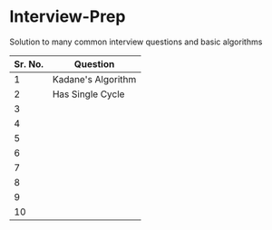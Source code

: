 # Interview-Prep
Solution to many common interview questions and basic algorithms

|Sr. No.|Question|
|---|---|
|1|Kadane's Algorithm|
|2|Has Single Cycle|
|3| |
|4| |
|5| |
|6| |
|7| |
|8| |
|9| |
|10| |
